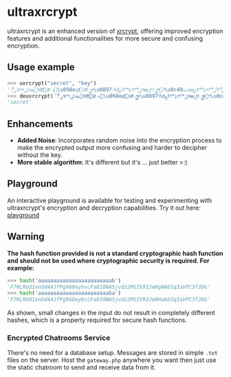 # ultraxrcrypt

ultraxrcrypt is an enhanced version of [xrcrypt](https://github.com/ravegoth/xrcrypt), offering improved encryption features and additional functionalities for more secure and confusing encryption.

## Usage example

```py
>>> uxrcrypt("secret", "key")
'ేࢩঝాࢩঢ௷ࢎঝఔࢎड़ఁࢍ\u098eభ࢞ॴౄ\u0897ঔచࡘঠొࢣগొࢨঘఱࢦণౄ࢝ণ\u0c49ࡖঌఴࡘঠొࢣগొࢨঈేࢩঝాࢩঢ௷\u085fঘస\u0891ॻవ࢝ঋ௹ࢦণౄ࢝ণ\u0c49࢝ঠొࢣগొࢨॐఏ\u0897ॗగࢃॶఓࡾ६ు\u086c॒ేࢩঝాࢩঢఱ࢟ঠొࢣগొࢨॐస࢙\u0991షࢁ॒ేࢩঝాࢩঢేࢩঝాࢩঢ௷ࡡ॒ేࢩঝాࢩঢ'
>>> deuxrcrypt('ేࢩঝాࢩঢ௷ࢎঝఔࢎड़ఁࢍ\u098eభ࢞ॴౄ\u0897ঔచࡘঠొࢣগొࢨঘఱࢦণౄ࢝ণ\u0c49ࡖঌఴࡘঠొࢣগొࢨঈేࢩঝాࢩঢ௷\u085fঘస\u0891ॻవ࢝ঋ௹ࢦণౄ࢝ণ\u0c49࢝ঠొࢣগొࢨॐఏ\u0897ॗగࢃॶఓࡾ६ు\u086c॒ేࢩঝాࢩঢఱ࢟ঠొࢣগొࢨॐస࢙\u0991షࢁ॒ేࢩঝాࢩঢేࢩঝాࢩঢ௷ࡡ॒ేࢩঝాࢩঢ', "key")
'secret'
```

## Enhancements

- **Added Noise**: Incorporates random noise into the encryption process to make the encrypted output more confusing and harder to decipher without the key.
- **More stable algorithm**: It's different but it's ... just better >:)

## Playground

An interactive playground is available for testing and experimenting with ultraxrcrypt's encryption and decryption capabilities.
Try it out here: [playground](https://ravegoth.github.io/ultraxrcrypt/)

## Warning

**The hash function provided is not a standard cryptographic hash function and should not be used where cryptographic security is required. For example:**

```python
>>> hash('aaaaaaaaaaaaaaaaaaaaaaaab')
'F7HLRUd1xnOd44JfPg968eyhvcFa8IONA5jvdz2MSIV93Je8gWA6Iq3aVPC3fJDG'
>>> hash('aaaaaaaaaaaaaaaaaaaaaaaba')
'F7HLRUd1xnOd44JfPg968eyKccFa8IONA5jvdz2MSIV93Je8HaA6Iq3aVPC3fJDG'
```

As shown, small changes in the input do not result in completely different hashes, which is a property required for secure hash functions.

### Encrypted Chatrooms Service

There's no need for a database setup. Messages are stored in simple `.txt` files on the server. Host the `gateway.php` anywhere you want then just use the static chatroom to send and receive data from it.
